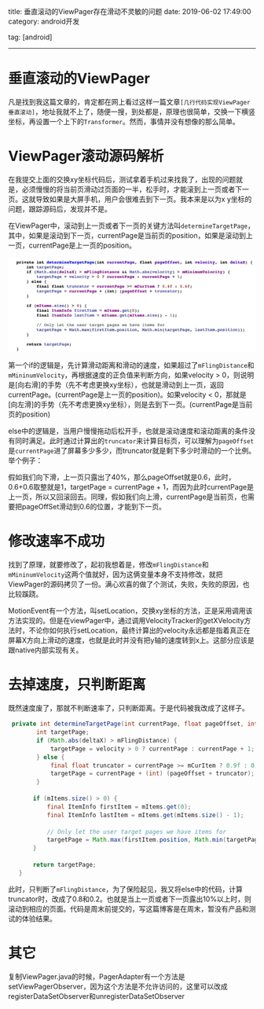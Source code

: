 title: 垂直滚动的ViewPager存在滑动不灵敏的问题
date: 2019-06-02 17:49:00
category: android开发

tag: [android]

---

# 垂直滚动的ViewPager

凡是找到我这篇文章的，肯定都在网上看过这样一篇文章`[几行代码实现ViewPager垂直滚动]`，地址我就不上了，随便一搜，到处都是，原理也很简单，交换一下横竖坐标，再设置一个上下的`Transformer`。然而，事情并没有想像的那么简单。

<!-- more -->

# ViewPager滚动源码解析

在我提交上面的交换xy坐标代码后，测试拿着手机过来找我了，出现的问题就是，必须慢慢的将当前页滑动过页面的一半，松手时，才能滚到上一页或者下一页。这就导致如果是大屏手机，用户会很难去到下一页。我本来是以为x y坐标的问题，跟踪源码后，发现并不是。

在ViewPager中，滚动到上一页或者下一页的关键方法叫`determineTargetPage`，其中，如果是滚动到下一页，currentPage是当前页的position，如果是滚动到上一页，currentPage是上一页的position。

![image-20190602181111242](/image/20190602/viewpager-src.jpg)

第一个if的逻辑是，先计算滑动距离和滑动的速度，如果超过了`mFlingDistance`和`mMininumVelocity`，再根据速度的正负值来判断方向，如果velocity > 0，则说明是[向右滑]的手势（先不考虑更换xy坐标），也就是滑动到上一页，返回currentPage。(currentPage是上一页的position)。如果velocity < 0，那就是[向左滑]的手势（先不考虑更换xy坐标），则是去到下一页。(currentPage是当前页的position)

else中的逻辑是，当用户慢慢拖动后松开手，也就是滚动速度和滚动距离的条件没有同时满足。此时通过计算出的`truncator`来计算目标页，可以理解为`pageOffset`是`currentPage`进了屏幕多少多少，而truncator就是剩下多少时滑动的一个比例。举个例子：

假如我们向下滑，上一页只露出了40%，那么pageOffset就是0.6，此时，0.6+0.6取整就是1，targetPage = currentPage + 1，而因为此时currentPage是上一页，所以又回滚回去。同理，假如我们向上滑，currentPage是当前页，也需要把pageOffSet滑动到0.6的位置，才能到下一页。



# 修改速率不成功

找到了原理，就要修改了，起初我想着是，修改`mFlingDistance`和`mMininumVelocity`这两个值就好，因为这俩变量本身不支持修改，就把ViewPager的源码拷贝了一份。满心欢喜的做了个测试，失败，失败的原因，也比较蹊跷。

MotionEvent有一个方法，叫setLocation，交换xy坐标的方法，正是采用调用该方法实现的。但是在viewPager中，通过调用VelocityTracker的getXVelocity方法时，不论你如何执行setLocation，最终计算出的velocity永远都是指着真正在屏幕X方向上滑动的速度，也就是此时并没有把y轴的速度转到x上。这部分应该是跟native内部实现有关。

# 去掉速度，只判断距离

既然速度废了，那就不判断速率了，只判断距离。于是代码被我改成了这样子。

```java
 private int determineTargetPage(int currentPage, float pageOffset, int velocity, int deltaX) {
        int targetPage;
        if (Math.abs(deltaX) > mFlingDistance) {
            targetPage = velocity > 0 ? currentPage : currentPage + 1;
        } else {
            final float truncator = currentPage >= mCurItem ? 0.9f : 0.1f;
            targetPage = currentPage + (int) (pageOffset + truncator);
        }

       if (mItems.size() > 0) {
           final ItemInfo firstItem = mItems.get(0);
           final ItemInfo lastItem = mItems.get(mItems.size() - 1);

           // Only let the user target pages we have items for
           targetPage = Math.max(firstItem.position, Math.min(targetPage, lastItem.position));
       }

       return targetPage;
   }
```

此时，只判断了`mFlingDistance`，为了保险起见，我又将else中的代码，计算truncator时，改成了0.8和0.2。也就是当上一页或者下一页露出10%以上时，则滚动到相应的页面。代码是周末前提交的，写这篇博客是在周末，暂没有产品和测试的体验结果。



# 其它

复制ViewPager.java的时候，PagerAdapter有一个方法是setViewPagerObserver，因为这个方法是不允许访问的，这里可以改成registerDataSetObserver和unregisterDataSetObserver



